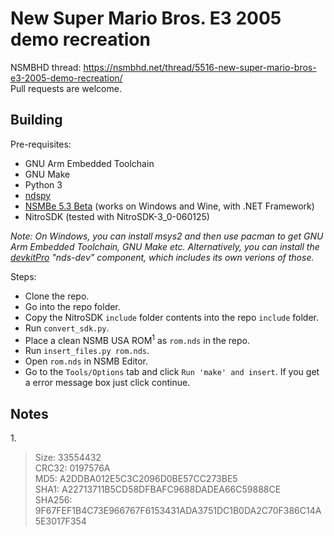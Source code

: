 
# New Super Mario Bros. E3 2005 demo recreation
NSMBHD thread: https://nsmbhd.net/thread/5516-new-super-mario-bros-e3-2005-demo-recreation/  
Pull requests are welcome.


## Building
Pre-requisites:
 - GNU Arm Embedded Toolchain
 - GNU Make
 - Python 3
 - [ndspy](https://pypi.org/project/ndspy/)
 - [NSMBe 5.3 Beta](https://github.com/TheGameratorT/NSMB-Editor/releases) (works on Windows and Wine, with .NET Framework)
 - NitroSDK (tested with NitroSDK-3_0-060125)

_Note: On Windows, you can install msys2 and then use pacman to get GNU Arm Embedded Toolchain, GNU Make etc. Alternatively, you can install the [devkitPro](https://github.com/devkitPro/installer/releases) "nds-dev" component, which includes its own verions of those._

Steps:
 - Clone the repo.
 - Go into the repo folder.
 - Copy the NitroSDK ``include`` folder contents into the repo `include` folder.
 - Run `convert_sdk.py`.
 - Place a clean NSMB USA ROM<sup>1</sup> as ``rom.nds`` in the repo.
 - Run `insert_files.py rom.nds`.
 - Open `rom.nds` in NSMB Editor.
 - Go to the `Tools/Options` tab and click `Run 'make' and insert`. If you get a error message box just click continue.
    
## Notes
1\.  
> Size: 33554432  
> CRC32: 0197576A  
> MD5: A2DDBA012E5C3C2096D0BE57CC273BE5  
> SHA1: A22713711B5CD58DFBAFC9688DADEA66C59888CE  
> SHA256: 9F67FEF1B4C73E966767F6153431ADA3751DC1B0DA2C70F386C14A5E3017F354
